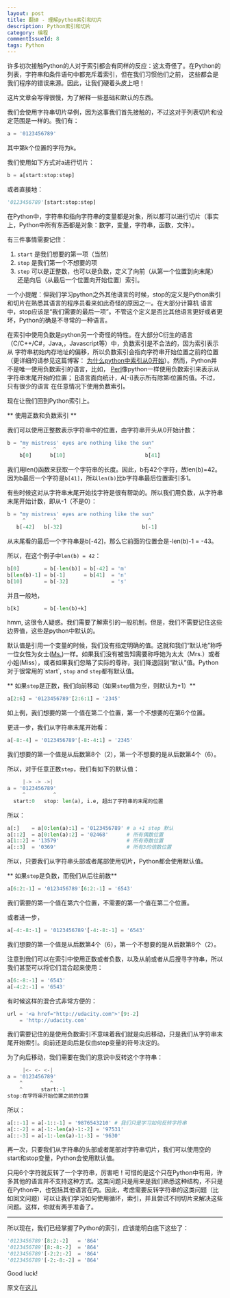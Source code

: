 ```yaml
---
layout: post
title: 翻译 - 理解python索引和切片
description: Python索引和切片
category: 编程
commentIssueId: 8
tags: Python
---
```


许多初次接触Python的人对于索引都会有同样的反应：这太奇怪了。在Python的列表，字符串和条件语句中都充斥着索引，但在我们习惯他们之前，
这些都会是我们程序的错误来源。因此，让我们硬着头皮上吧！
<!--more-->

这片文章会写得很慢，为了解释一些基础和默认的东西。

我们会使用字符串切片举例，因为这事我们首先接触的，不过这对于列表切片和设定范围是一样的。我们有：

``` python
a = '0123456789'
```

其中第k个位置的字符为k。

我们使用如下方式对a进行切片：

``` python
b = a[start:stop:step]
```

或者直接地：

``` python
'0123456789'[start:stop:step]
```

在Python中，字符串和指向字符串的变量都是对象，所以都可以进行切片（事实上，Python中所有东西都是对象：数字，变量，字符串，函数，文件）。

有三件事情需要记住：

1. `start` 是我们想要的第一项（当然）
2. `stop` 是我们第一个不想要的项
3. `step` 可以是正整数，也可以是负数，定义了向前（从第一个位置到向末尾）还是向后（从最后一个位置向开始位置）索引。

一个小提醒：但我们学习python之外其他语言的时候，stop的定义是Python索引和切片在熟悉其语言的程序员看来如此奇怪的原因之一。在大部分计算机
语言中，stop应该是“我们需要的最后一项”。不管这个定义是否比其他语言更好或者更坏，Python的确是不寻常的一种语言。

在索引中使用负数是python另一个奇怪的特性。在大部分C衍生的语言（C/C++/C#，Java,，Javascript等）中，负数索引是不合法的，因为索引表示从
字符串初始内存地址的偏移，所以负数索引会指向字符串开始位置之前的位置（更详细的请参见这篇博客：
[为什么python中索引从0开始](http://blog.daozhang.info/Why-does-indexing-begin-at-0/)）。然而，Python并不是唯一使用负数索引的语言，比如，
[Perl](http://www.tutorialspoint.com/perl/perl_arrays.htm)像python一样使用负数索引来表示从字符串末尾开始的位置；
[R](http://www.r-tutor.com/r-introduction/vector/vector-index)语言面向统计，A[-i]表示所有除第i位置的值。不过，只有很少的语言
在任意情况下使用负数索引。

现在让我们回到Python索引上。

** 使用正数和负数索引 **

我们可以使用正整数表示字符串中的位置，由字符串开头从0开始计数：

``` python
b = "my mistress' eyes are nothing like the sun"
     ^         ^                              ^
    b[0]      b[10]                          b[41]
```

我们用len()函数来获取一个字符串的长度。因此，b有42个字符，故len(b)=42。因为b最后一个字符是`b[41]`，所以`len(b)`比b字符串最后位置索引多1。

有些时候这对从字符串末尾开始找字符是很有帮助的。所以我们用负数，从字符串末尾开始计数，即从-1（不是0）：

``` python
b = "my mistress' eyes are nothing like the sun"
     ^         ^                              ^
   b[-42]   b[-32]                          b[-1]
```

从末尾看的最后一个字符串是b[-42]，那么它前面的位置会是-len(b)-1 = -43。

所以，在这个例子中`len(b) = 42`：

``` python
b[0]        = b[-len(b)] = b[-42] = 'm'
b[len(b)-1] = b[-1]      = b[41]  = 'n'
b[10]       = b[-32]              = 's'
```

并且一般地，

``` python
b[k]        = b[-len(b)+k]
```

hmm, 这很令人疑惑。我们需要了解索引的一般机制，但是，我们不需要记住这些边界值，这些是python中默认的。

默认值是引用一个变量的时候，我们没有指定明确的值。这就和我们“默认地”称呼一位女性为女士([Ms.](http://en.wikipedia.org/wiki/Ms.))一样。如果我们没有被告知需要称呼她为太太（Mrs.）或者小姐(Miss），或者如果我们忽略了实际的尊称，我们降退回到“默认”值。Python对于很常用的`start`, `stop` and `step`都有默认值。

** 如果`step`是正数，我们向前移动（如果`step`值为空，则默认为+1）**

``` python
a[2:6] = '0123456789'[2:6:1] = '2345'
```

如上例，我们想要的第一个值在第二个位置，第一个不想要的在第6个位置。

更进一步，我们从字符串末尾开始看：

``` python
a[-8:-4] = '0123456789'[-8:-4:1] = '2345'
```

我们想要的第一个值是从后数第8个（2），第一个不想要的是从后数第4个（6）。

所以，对于任意正数`step`，我们有如下的默认值：
``` python
     |-> -> ->|
a = '0123456789'
     ^         ^
  start:0   stop: len(a), i.e, 超出了字符串的末尾的位置
```

所以：

``` python
a[:]    = a[0:len(a):1] = '0123456789' # a +1 step 默认
a[::2]  = a[0:len(a):2] = '02468'      # 所有偶数位置
a[1::2] = '13579'                      # 所有奇数位置
a[::3]  = '0369'                       # 所有3的倍数位置
```

所以，只要我们从字符串头部或者尾部使用切片，Python都会使用默认值。

** 如果`step`是负数，而我们从后往前数**

``` python
a[6:2:-1] = '0123456789'[6:2:-1] = '6543'
```

我们需要的第一个值在第六个位置，不需要的第一个值在第二个位置。

或者进一步，

``` python
a[-4:-8:-1] = '0123456789'[-4:-8:-1] = '6543'
```

我们想要的第一个值是从后数第4个（6），第一个不想要的是从后数第8个（2）。

注意到我们可以在索引中使用正数或者负数，以及从前或者从后搜寻字符串，所以我们甚至可以将它们混合起来使用：

``` python
a[6:-8:-1] = '6543'
a[-4:2:-1] = '6543'
```

有时候这样的混合式非常方便的：

``` python
url = '<a href="http://udacity.com">'[9:-2]
    = 'http://udacity.com'
```

我们需要记住的是使用负数索引不意味着我们就是向后移动，只是我们从字符串末尾开始索引。向前还是向后是仅由step变量的符号决定的。

为了向后移动，我们需要在我们的意识中反转这个字符串：

``` python
     |<- <- <-|
a = '0123456789'
    ^         ^
    ^      start:-1
stop:在字符串开始位置之前的位置
```

所以：

``` python
a[::-1] = a[-1::-1] = '9876543210' # 我们只是学习如何反转字符串
a[::-2] = a[-1:-len(a)-1:-2] = '97531'
a[::-3] = a[-1:-len(a)-1:-3] = '9630'
```

再一次，只要我们从字符串的头部或者尾部对字符串切片，我们可以使用空的start和stop变量，Python会使用默认值。

只用6个字符就反转了一个字符串，厉害吧！可惜的是这个只在Python中有用，许多其他的语言并不支持这种方式。这类问题只是用来是我们熟悉这种结构，不只是在Python中，也包括其他语言在内。因此，考虑需要反转字符串的这类问题（比如回文问题）可以让我们学习如何使用循环，索引，并且尝试不同切片来解决这些问题。这样，你就有两手准备了。

---
所以现在，我们已经掌握了Python的索引，应该能明白底下这些了：

``` python
'0123456789'[8:2:-2]   = '864'
'0123456789'[8:-8:-2]  = '864'
'0123456789'[-2:2:-2]  = '864'
'0123456789'[-2:-8:-2] = '864'
```

Good luck!

原文在[这儿](http://forums.udacity.com/questions/2017002/python-101-unit-1-understanding-indices-and-slicing)
